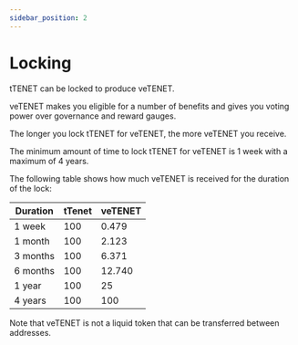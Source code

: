 ```yaml
---
sidebar_position: 2
---
```


# Locking

tTENET can be locked to produce veTENET.

veTENET makes you eligible for a number of benefits and gives you voting power over governance and reward gauges.

The longer you lock tTENET for veTENET, the more veTENET you receive.

The minimum amount of time to lock tTENET for veTENET is 1 week with a maximum of 4 years.

The following table shows how much veTENET is received for the duration of the lock:

| Duration | tTenet | veTENET |
| -------- | ------ | ------- |
| 1 week   | 100    | 0.479   |
| 1 month  | 100    | 2.123   |
| 3 months | 100    | 6.371   |
| 6 months | 100    | 12.740  |
| 1 year   | 100    | 25      |
| 4 years  | 100    | 100     |

Note that veTENET is not a liquid token that can be transferred between addresses.
